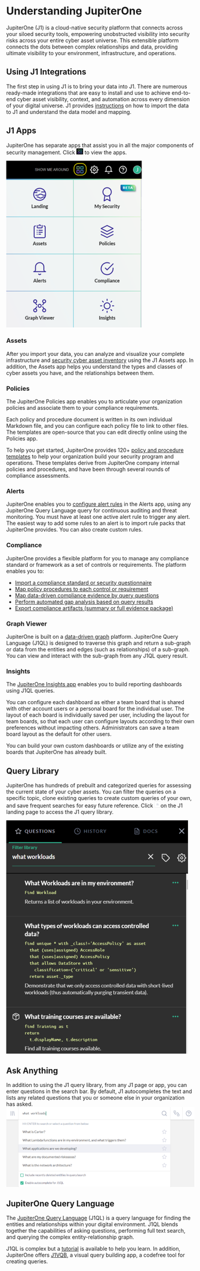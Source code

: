 # Understanding JupiterOne

JupiterOne (J1) is a cloud-native security platform that connects across your siloed security tools, 
empowering unobstructed visibility into security risks across your entire cyber asset universe. 
This extensible platform connects the dots between complex relationships and data, providing 
ultimate visibility to your environment, infrastructure, and operations.

## Using J1 Integrations

The first step in using J1 is to bring your data into J1. There are numerous 
ready-made integrations that are easy to install and use to achieve 
end-to-end cyber asset visibility, context, and automation across every 
dimension of your digital universe. J1 provides [instructions](configure-integrations.md) on how 
to import the data to J1 and understand the data model and mapping.

## J1 Apps

JupiterOne has separate apps that assist you in all the major components of
security management. Click ![](../assets/icons/apps.png) to view the apps.

![](../assets/jl-apps.png)

### Assets

After you import your data, you can analyze and visualize your complete 
infrastructure and [security cyber asset inventory](asset-inventory-filters.md) using the J1 Assets app. 
In addition, the Assets app helps you understand the types and classes 
of cyber assets you have, and the relationships between them. 

### Policies

The JupiterOne Policies app enables you to articulate your organization policies 
and associate them to your compliance requirements. 

Each policy and procedure document is written in its own individual Markdown file, 
and you can configure each policy file to link to other files. The templates are 
open-source that you can edit directly online using the Policies app.

To help you get started, JupiterOne provides 120+ [policy and procedure templates](manage-policies/policies-app.md) to 
help your organization build your security program and operations. These 
templates derive from JupiterOne company internal policies and procedures, 
and have been through several rounds of compliance assessments.

### Alerts

JupiterOne enables you to [configure alert rules](manage-alerts.md) in the Alerts app, using any JupiterOne 
Query Language query for continuous auditing and threat monitoring. You must 
have at least one active alert rule to trigger any alert. The easiest way to add some 
rules to an alert is to import rule packs that JupiterOne provides. You can 
also create custom rules.  

### Compliance

JupiterOne provides a flexible platform for you to manage any 
compliance standard or framework as a set of controls or requirements. 
The platform enables you to:

- [Import a compliance standard or security questionnaire](compliance/compliance-import.md)
- [Map policy procedures to each control or requirement](compliance/compliance-mapping-policies.md)
- [Map data-driven compliance evidence by query questions](compliance/compliance-mapping-evidence.md)
- [Perform automated gap analysis based on query results](compliance/compliance-gap-analysis.md)
- [Export compliance artifacts (summary or full evidence package)](compliance/compliance-export.md)

### Graph Viewer

JupiterOne is built on a [data-driven graph](quickstart-graph.md) platform. JupiterOne Query Language (J1QL) is 
designed to traverse this graph and return a sub-graph or data from the entities and 
edges (such as relationships) of a sub-graph. You can view and interact with 
the sub-graph from any J1QL query result.

### Insights

The [JupiterOne Insights app](insights-dashboards.md) enables you to build reporting dashboards using J1QL queries.

You can configure each dashboard as either a team board that is shared with other 
account users or a personal board for the individual user. The layout of each board is 
individually saved per user, including the layout for team boards, so that each user can 
configure layouts according to their own preferences without impacting others. Administrators 
can save a team board layout as the default for other users.

You can build your own custom dashboards or utilize any of the existing boards that 
JupiterOne has already built.

## Query Library

JupiterOne has hundreds of prebuilt and categorized queries for assessing
the current state of your cyber assets. You can filter the queries on a specific
topic, clone existing queries to create custom queries of your own, and save
frequent searches for easy future reference. Click ![](../assets/icons/query-library.png)on the J1 landing page 
to access the J1 query library.

 ![](../assets/j1-query-library.png)

## Ask Anything

In addition to using the J1 query library, from any J1 page or app, you 
can enter questions in the search bar. By default, J1 autocompletes 
the text and lists any related questions that you or someone else in
your organization has asked. ![](../assets/j1-ask-anything.png)

## JupiterOne Query Language

The [JupiterOne Query Language](../docs/jupiterone-query-language) (J1QL) is a query language for 
finding the entities and relationships within your digital 
environment. J1QL blends together the capabilities of 
asking questions, performing full text search, and querying 
the complex entity-relationship graph.

J1QL is complex but a [tutorial](tutorial-j1ql.md) is available to help you learn.
In addition, JupiterOne offers [J1VQB](j1-vqb), a visual query building app,
a codefree tool for creating queries.

### 

